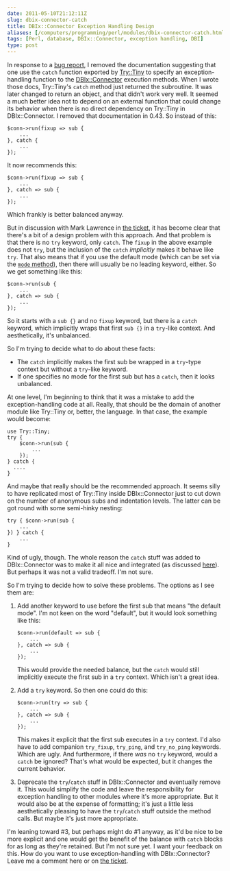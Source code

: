 ```yaml
--- 
date: 2011-05-10T21:12:11Z
slug: dbix-connector-catch
title: DBIx::Connector Exception Handling Design
aliases: [/computers/programming/perl/modules/dbix-connector-catch.html]
tags: [Perl, database, DBIx::Connector, exception handling, DBI]
type: post
---
```


In response to a [bug report], I removed the documentation suggesting that one
use the `catch` function exported by [Try::Tiny] to specify an
exception-handling function to the [DBIx::Connector] execution methods. When I
wrote those docs, Try::Tiny's `catch` method just returned the subroutine. It
was later changed to return an object, and that didn't work very well. It seemed
a much better idea not to depend on an external function that could change its
behavior when there is no direct dependency on Try::Tiny in DBIx::Connector. I
removed that documentation in 0.43. So instead of this:

    $conn->run(fixup => sub {
        ...
    }, catch {
        ...
    });

It now recommends this:

    $conn->run(fixup => sub {
        ...
    }, catch => sub {
        ...
    });

Which frankly is better balanced anyway.

But in discussion with Mark Lawrence in [the ticket][bug report], it has become
clear that there's a bit of a design problem with this approach. And that
problem is that there is no `try` keyword, only `catch`. The `fixup` in the
above example does not `try`, but the inclusion of the `catch` *implicitly*
makes it behave like `try`. That also means that if you use the default mode
(which can be set via the [`mode` method]), then there will usually be no
leading keyword, either. So we get something like this:

    $conn->run(sub {
        ...
    }, catch => sub {
        ...
    });

So it starts with a `sub {}` and no `fixup` keyword, but there is a `catch`
keyword, which implicitly wraps that first `sub {}` in a `try`-like context. And
aesthetically, it's unbalanced.

So I'm trying to decide what to do about these facts:

-   The `catch` implicitly makes the first sub be wrapped in a `try`-type
    context but without a `try`-like keyword.
-   If one specifies no mode for the first sub but has a `catch`, then it looks
    unbalanced.

At one level, I'm beginning to think that it was a mistake to add the
exception-handling code at all. Really, that should be the domain of another
module like Try::Tiny or, better, the language. In that case, the example would
become:

    use Try::Tiny;
    try {
        $conn->run(sub {
            ...
        });
    } catch {
      ....
    }

And maybe that really should be the recommended approach. It seems silly to have
replicated most of Try::Tiny inside DBIx::Connector just to cut down on the
number of anonymous subs and indentation levels. The latter can be got round
with some semi-hinky nesting:

    try { $conn->run(sub {
        ...
    }) } catch {
        ...
    }

Kind of ugly, though. The whole reason the `catch` stuff was added to
DBIx::Connector was to make it all nice and integrated (as discussed [here]).
But perhaps it was not a valid tradeoff. I'm not sure.

So I'm trying to decide how to solve these problems. The options as I see them
are:

1.  Add another keyword to use before the first sub that means "the default
    mode". I'm not keen on the word "default", but it would look something like
    this:

        $conn->run(default => sub {
            ...
        }, catch => sub {
            ...
        });

    This would provide the needed balance, but the `catch` would still
    implicitly execute the first sub in a `try` context. Which isn't a great
    idea.

2.  Add a `try` keyword. So then one could do this:

        $conn->run(try => sub {
            ...
        }, catch => sub {
            ...
        });

    This makes it explicit that the first sub executes in a `try` context. I'd
    also have to add companion `try_fixup`, `try_ping`, and `try_no_ping`
    keywords. Which are ugly. And furthermore, if there *was* no `try` keyword,
    would a `catch` be ignored? That's what would be expected, but it changes
    the current behavior.

3.  Deprecate the `try`/`catch` stuff in DBIx::Connector and eventually remove
    it. This would simplify the code and leave the responsibility for exception
    handling to other modules where it's more appropriate. But it would also be
    at the expense of formatting; it's just a little less aesthetically pleasing
    to have the `try`/`catch` stuff outside the method calls. But maybe it's
    just more appropriate.

I'm leaning toward \#3, but perhaps might do \#1 anyway, as it'd be nice to be
more explicit and one would get the benefit of the balance with `catch` blocks
for as long as they're retained. But I'm not sure yet. I want your feedback on
this. How do you want to use exception-handling with DBIx::Connector? Leave me a
comment here or on [the ticket].

  [bug report]: http://rt.cpan.org/Ticket/Display.html?id=65196
  [Try::Tiny]: http://search.cpan.org/perldoc?Try::Tiny
  [DBIx::Connector]: http://search.cpan.org/perldoc?DBIx::Connector
  [`mode` method]: http://search.cpan.org/dist/DBIx-Connector/lib/DBIx/Connector.pm#mode
  [here]: https://github.com/theory/dbix-connector/issues/3
  [the ticket]: https://rt.cpan.org/Ticket/Display.html?id=65196
